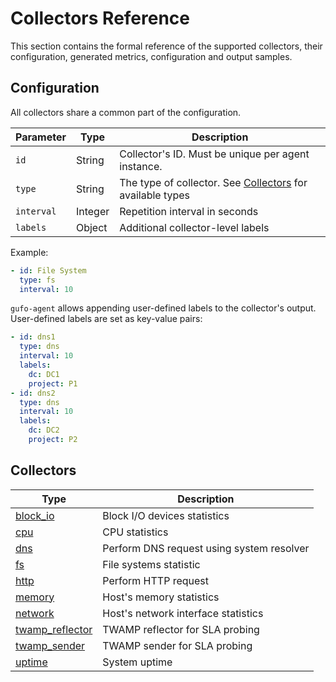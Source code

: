 # Collectors Reference

This section contains the formal reference of the supported
collectors, their configuration, generated metrics,
configuration and output samples.

## Configuration

All collectors share a common part of the configuration.

| Parameter  | Type    | Description                                                              |
| ---------- | ------- | ------------------------------------------------------------------------ |
| `id`       | String  | Collector's ID. Must be unique per agent instance.                       |
| `type`     | String  | The type of collector. See [Collectors](#collectors) for available types |
| `interval` | Integer | Repetition interval in seconds                                           |
| `labels`   | Object  | Additional collector-level labels                                        |

Example:

``` yaml
- id: File System
  type: fs
  interval: 10
```

`gufo-agent` allows appending user-defined labels to the collector's output. User-defined
labels are set as key-value pairs:

``` yaml
- id: dns1
  type: dns
  interval: 10
  labels:
    dc: DC1
    project: P1
- id: dns2
  type: dns
  interval: 10
  labels:
    dc: DC2
    project: P2
```


## Collectors

| Type                                  | Description                               |
| ------------------------------------- | ----------------------------------------- |
| [block_io](block_io.md)               | Block I/O devices statistics              |
| [cpu](cpu.md)                         | CPU statistics                            |
| [dns](dns.md)                         | Perform DNS request using system resolver |
| [fs](fs.md)                           | File systems statistic                    |
| [http](http.md)                       | Perform HTTP request                      |
| [memory](memory.md)                   | Host's memory statistics                  |
| [network](network.md)                 | Host's network interface statistics       |
| [twamp_reflector](twamp_reflector.md) | TWAMP reflector for SLA probing           |
| [twamp_sender](twamp_sender.md)       | TWAMP sender for SLA probing              |
| [uptime](uptime.md)                   | System uptime                             |
